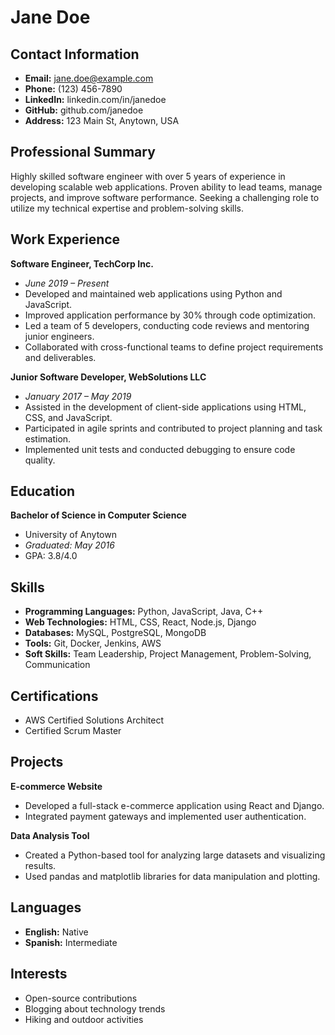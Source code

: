# Jane Doe

## Contact Information
- **Email:** jane.doe@example.com
- **Phone:** (123) 456-7890
- **LinkedIn:** linkedin.com/in/janedoe
- **GitHub:** github.com/janedoe
- **Address:** 123 Main St, Anytown, USA

## Professional Summary
Highly skilled software engineer with over 5 years of experience in developing scalable web applications. Proven ability to lead teams, manage projects, and improve software performance. Seeking a challenging role to utilize my technical expertise and problem-solving skills.

## Work Experience
**Software Engineer, TechCorp Inc.**
- *June 2019 – Present*
- Developed and maintained web applications using Python and JavaScript.
- Improved application performance by 30% through code optimization.
- Led a team of 5 developers, conducting code reviews and mentoring junior engineers.
- Collaborated with cross-functional teams to define project requirements and deliverables.

**Junior Software Developer, WebSolutions LLC**
- *January 2017 – May 2019*
- Assisted in the development of client-side applications using HTML, CSS, and JavaScript.
- Participated in agile sprints and contributed to project planning and task estimation.
- Implemented unit tests and conducted debugging to ensure code quality.

## Education
**Bachelor of Science in Computer Science**
- University of Anytown
- *Graduated: May 2016*
- GPA: 3.8/4.0

## Skills
- **Programming Languages:** Python, JavaScript, Java, C++
- **Web Technologies:** HTML, CSS, React, Node.js, Django
- **Databases:** MySQL, PostgreSQL, MongoDB
- **Tools:** Git, Docker, Jenkins, AWS
- **Soft Skills:** Team Leadership, Project Management, Problem-Solving, Communication

## Certifications
- AWS Certified Solutions Architect
- Certified Scrum Master

## Projects
**E-commerce Website**
- Developed a full-stack e-commerce application using React and Django.
- Integrated payment gateways and implemented user authentication.

**Data Analysis Tool**
- Created a Python-based tool for analyzing large datasets and visualizing results.
- Used pandas and matplotlib libraries for data manipulation and plotting.

## Languages
- **English:** Native
- **Spanish:** Intermediate

## Interests
- Open-source contributions
- Blogging about technology trends
- Hiking and outdoor activities 